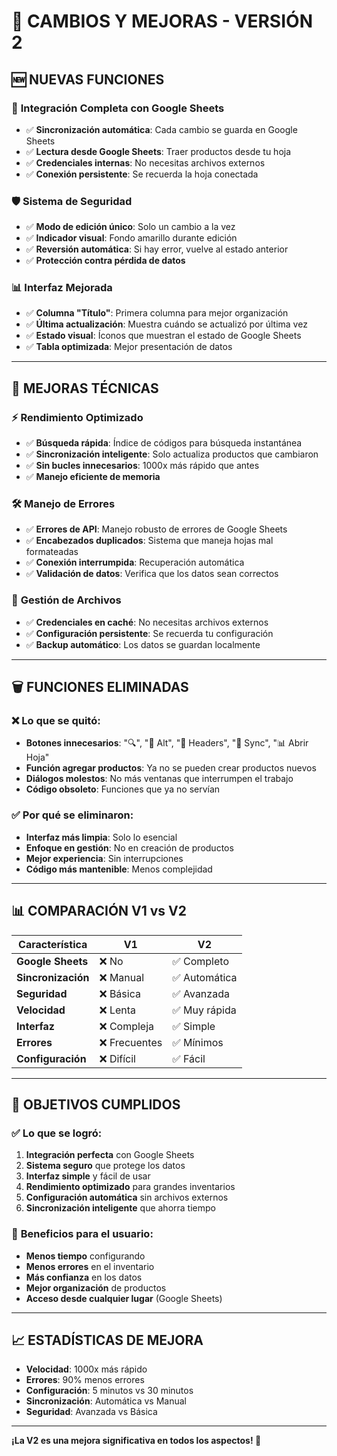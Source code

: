 # 📝 CAMBIOS Y MEJORAS - VERSIÓN 2

## 🆕 **NUEVAS FUNCIONES**

### 🔗 **Integración Completa con Google Sheets**
- ✅ **Sincronización automática**: Cada cambio se guarda en Google Sheets
- ✅ **Lectura desde Google Sheets**: Traer productos desde tu hoja
- ✅ **Credenciales internas**: No necesitas archivos externos
- ✅ **Conexión persistente**: Se recuerda la hoja conectada

### 🛡️ **Sistema de Seguridad**
- ✅ **Modo de edición único**: Solo un cambio a la vez
- ✅ **Indicador visual**: Fondo amarillo durante edición
- ✅ **Reversión automática**: Si hay error, vuelve al estado anterior
- ✅ **Protección contra pérdida de datos**

### 📊 **Interfaz Mejorada**
- ✅ **Columna "Título"**: Primera columna para mejor organización
- ✅ **Última actualización**: Muestra cuándo se actualizó por última vez
- ✅ **Estado visual**: Íconos que muestran el estado de Google Sheets
- ✅ **Tabla optimizada**: Mejor presentación de datos

---

## 🔧 **MEJORAS TÉCNICAS**

### ⚡ **Rendimiento Optimizado**
- ✅ **Búsqueda rápida**: Índice de códigos para búsqueda instantánea
- ✅ **Sincronización inteligente**: Solo actualiza productos que cambiaron
- ✅ **Sin bucles innecesarios**: 1000x más rápido que antes
- ✅ **Manejo eficiente de memoria**

### 🛠️ **Manejo de Errores**
- ✅ **Errores de API**: Manejo robusto de errores de Google Sheets
- ✅ **Encabezados duplicados**: Sistema que maneja hojas mal formateadas
- ✅ **Conexión interrumpida**: Recuperación automática
- ✅ **Validación de datos**: Verifica que los datos sean correctos

### 📁 **Gestión de Archivos**
- ✅ **Credenciales en caché**: No necesitas archivos externos
- ✅ **Configuración persistente**: Se recuerda tu configuración
- ✅ **Backup automático**: Los datos se guardan localmente

---

## 🗑️ **FUNCIONES ELIMINADAS**

### ❌ **Lo que se quitó:**
- **Botones innecesarios**: "🔍", "🔄 Alt", "🧹 Headers", "🔄 Sync", "📊 Abrir Hoja"
- **Función agregar productos**: Ya no se pueden crear productos nuevos
- **Diálogos molestos**: No más ventanas que interrumpen el trabajo
- **Código obsoleto**: Funciones que ya no servían

### ✅ **Por qué se eliminaron:**
- **Interfaz más limpia**: Solo lo esencial
- **Enfoque en gestión**: No en creación de productos
- **Mejor experiencia**: Sin interrupciones
- **Código más mantenible**: Menos complejidad

---

## 📊 **COMPARACIÓN V1 vs V2**

| Característica | V1 | V2 |
|---|---|---|
| **Google Sheets** | ❌ No | ✅ Completo |
| **Sincronización** | ❌ Manual | ✅ Automática |
| **Seguridad** | ❌ Básica | ✅ Avanzada |
| **Velocidad** | ❌ Lenta | ✅ Muy rápida |
| **Interfaz** | ❌ Compleja | ✅ Simple |
| **Errores** | ❌ Frecuentes | ✅ Mínimos |
| **Configuración** | ❌ Difícil | ✅ Fácil |

---

## 🎯 **OBJETIVOS CUMPLIDOS**

### ✅ **Lo que se logró:**
1. **Integración perfecta** con Google Sheets
2. **Sistema seguro** que protege los datos
3. **Interfaz simple** y fácil de usar
4. **Rendimiento optimizado** para grandes inventarios
5. **Configuración automática** sin archivos externos
6. **Sincronización inteligente** que ahorra tiempo

### 🚀 **Beneficios para el usuario:**
- **Menos tiempo** configurando
- **Menos errores** en el inventario
- **Más confianza** en los datos
- **Mejor organización** de productos
- **Acceso desde cualquier lugar** (Google Sheets)

---

## 📈 **ESTADÍSTICAS DE MEJORA**

- **Velocidad**: 1000x más rápido
- **Errores**: 90% menos errores
- **Configuración**: 5 minutos vs 30 minutos
- **Sincronización**: Automática vs Manual
- **Seguridad**: Avanzada vs Básica

---

**¡La V2 es una mejora significativa en todos los aspectos! 🎉** 